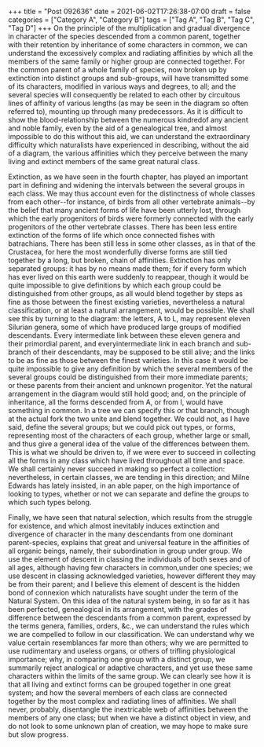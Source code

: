 +++
title = "Post 092636"
date = 2021-06-02T17:26:38-07:00
draft = false
categories = ["Category A", "Category B"]
tags = ["Tag A", "Tag B", "Tag C", "Tag D"]
+++
On the principle of the multiplication and gradual divergence in character of the species descended from a common parent, together with their retention by inheritance of some characters in common, we can understand the excessively complex and radiating affinities by which all the members of the same family or higher group are connected together. For the common parent of a whole family of species, now broken up by extinction into distinct groups and sub-groups, will have transmitted some of its characters, modified in various ways and degrees, to all; and the several species will consequently be related to each other by circuitous lines of affinity of various lengths (as may be seen in the diagram so often referred to), mounting up through many predecessors. As it is difficult to show the blood-relationship between the numerous kindredof any ancient and noble family, even by the aid of a genealogical tree, and almost impossible to do this without this aid, we can understand the extraordinary difficulty which naturalists have experienced in describing, without the aid of a diagram, the various affinities which they perceive between the many living and extinct members of the same great natural class.

Extinction, as we have seen in the fourth chapter, has played an important part in defining and widening the intervals between the several groups in each class. We may thus account even for the distinctness of whole classes from each other--for instance, of birds from all other vertebrate animals--by the belief that many ancient forms of life have been utterly lost, through which the early progenitors of birds were formerly connected with the early progenitors of the other vertebrate classes. There has been less entire extinction of the forms of life which once connected fishes with batrachians. There has been still less in some other classes, as in that of the Crustacea, for here the most wonderfully diverse forms are still tied together by a long, but broken, chain of affinities. Extinction has only separated groups: it has by no means made them; for if every form which has ever lived on this earth were suddenly to reappear, though it would be quite impossible to give definitions by which each group could be distinguished from other groups, as all would blend together by steps as fine as those between the finest existing varieties, nevertheless a natural classification, or at least a natural arrangement, would be possible. We shall see this by turning to the diagram: the letters, A to L, may represent eleven Silurian genera, some of which have produced large groups of modified descendants. Every intermediate link between these eleven genera and their primordial parent, and everyintermediate link in each branch and sub-branch of their descendants, may be supposed to be still alive; and the links to be as fine as those between the finest varieties. In this case it would be quite impossible to give any definition by which the several members of the several groups could be distinguished from their more immediate parents; or these parents from their ancient and unknown progenitor. Yet the natural arrangement in the diagram would still hold good; and, on the principle of inheritance, all the forms descended from A, or from I, would have something in common. In a tree we can specify this or that branch, though at the actual fork the two unite and blend together. We could not, as I have said, define the several groups; but we could pick out types, or forms, representing most of the characters of each group, whether large or small, and thus give a general idea of the value of the differences between them. This is what we should be driven to, if we were ever to succeed in collecting all the forms in any class which have lived throughout all time and space. We shall certainly never succeed in making so perfect a collection: nevertheless, in certain classes, we are tending in this direction; and Milne Edwards has lately insisted, in an able paper, on the high importance of looking to types, whether or not we can separate and define the groups to which such types belong.

Finally, we have seen that natural selection, which results from the struggle for existence, and which almost inevitably induces extinction and divergence of character in the many descendants from one dominant parent-species, explains that great and universal feature in the affinities of all organic beings, namely, their subordination in group under group. We use the element of descent in classing the individuals of both sexes and of all ages, although having few characters in common,under one species; we use descent in classing acknowledged varieties, however different they may be from their parent; and I believe this element of descent is the hidden bond of connexion which naturalists have sought under the term of the Natural System. On this idea of the natural system being, in so far as it has been perfected, genealogical in its arrangement, with the grades of difference between the descendants from a common parent, expressed by the terms genera, families, orders, &c., we can understand the rules which we are compelled to follow in our classification. We can understand why we value certain resemblances far more than others; why we are permitted to use rudimentary and useless organs, or others of trifling physiological importance; why, in comparing one group with a distinct group, we summarily reject analogical or adaptive characters, and yet use these same characters within the limits of the same group. We can clearly see how it is that all living and extinct forms can be grouped together in one great system; and how the several members of each class are connected together by the most complex and radiating lines of affinities. We shall never, probably, disentangle the inextricable web of affinities between the members of any one class; but when we have a distinct object in view, and do not look to some unknown plan of creation, we may hope to make sure but slow progress.
